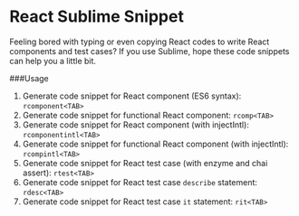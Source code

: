 # React Sublime Snippet

Feeling bored with typing or even copying React codes to write React components and test cases? If you use Sublime, hope these code snippets can help you a little bit.

###Usage

1. Generate code snippet for React component (ES6 syntax): `rcomponent<TAB>`
2. Generate code snippet for functional React component: `rcomp<TAB>`
3. Generate code snippet for React component (with injectIntl): `rcomponentintl<TAB>`
4. Generate code snippet for functional React component (with injectIntl): `rcompintl<TAB>`
5. Generate code snippet for React test case (with enzyme and chai assert): `rtest<TAB>`
6. Generate code snippet for React test case `describe` statement: `rdesc<TAB>`
7. Generate code snippet for React test case `it` statement: `rit<TAB>`
